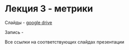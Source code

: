 # Лекция 3 - метрики

Слайды - [google drive](https://docs.google.com/presentation/d/1-CrCMpRoecLnFmC32aNWyd6lGVdWCtGn/edit?usp=sharing&ouid=116385375708859011313&rtpof=true&sd=true)

Запись -

Все ссылки на соответствующих слайдах презентации 
